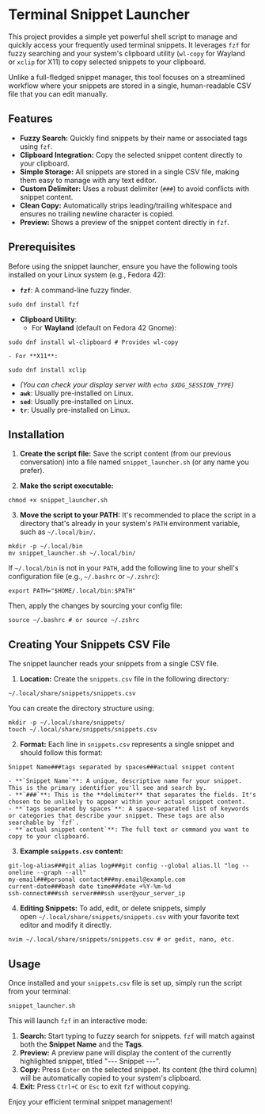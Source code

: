 # Terminal Snippet Launcher

This project provides a simple yet powerful shell script to manage and quickly access your frequently used terminal snippets. It leverages `fzf` for fuzzy searching and your system's clipboard utility (`wl-copy` for Wayland or `xclip` for X11) to copy selected snippets to your clipboard.

Unlike a full-fledged snippet manager, this tool focuses on a streamlined workflow where your snippets are stored in a single, human-readable CSV file that you can edit manually.

## Features

- **Fuzzy Search:** Quickly find snippets by their name or associated tags using `fzf`.
- **Clipboard Integration:** Copy the selected snippet content directly to your clipboard.
- **Simple Storage:** All snippets are stored in a single CSV file, making them easy to manage with any text editor.
- **Custom Delimiter:** Uses a robust delimiter (`###`) to avoid conflicts with snippet content.
- **Clean Copy:** Automatically strips leading/trailing whitespace and ensures no trailing newline character is copied.
- **Preview:** Shows a preview of the snippet content directly in `fzf`.

## Prerequisites

Before using the snippet launcher, ensure you have the following tools installed on your Linux system (e.g., Fedora 42):

- **`fzf`**: A command-line fuzzy finder.

```
sudo dnf install fzf
```
- **Clipboard Utility**:
    - For **Wayland** (default on Fedora 42 Gnome):

```
sudo dnf install wl-clipboard # Provides wl-copy
```
    - For **X11**:

```
sudo dnf install xclip
```

- _(You can check your display server with `echo $XDG_SESSION_TYPE`)_
- **`awk`**: Usually pre-installed on Linux.
- **`sed`**: Usually pre-installed on Linux.
- **`tr`**: Usually pre-installed on Linux.

## Installation

1. **Create the script file:** Save the script content (from our previous conversation) into a file named `snippet_launcher.sh` (or any name you prefer).

2. **Make the script executable:**

```
chmod +x snippet_launcher.sh
```
3. **Move the script to your PATH:** It's recommended to place the script in a directory that's already in your system's `PATH` environment variable, such as `~/.local/bin/`.

```
mkdir -p ~/.local/bin
mv snippet_launcher.sh ~/.local/bin/
```

If `~/.local/bin` is not in your `PATH`, add the following line to your shell's configuration file (e.g., `~/.bashrc` or `~/.zshrc`):

```
export PATH="$HOME/.local/bin:$PATH"
```

Then, apply the changes by sourcing your config file:

```
source ~/.bashrc # or source ~/.zshrc
```

## Creating Your Snippets CSV File

The snippet launcher reads your snippets from a single CSV file.

1. **Location:** Create the `snippets.csv` file in the following directory:

```
~/.local/share/snippets/snippets.csv
```

You can create the directory structure using:

```
mkdir -p ~/.local/share/snippets/
touch ~/.local/share/snippets/snippets.csv
```
2. **Format:** Each line in `snippets.csv` represents a single snippet and should follow this format:

```
Snippet Name###tags separated by spaces###actual snippet content
```
    - **`Snippet Name`**: A unique, descriptive name for your snippet. This is the primary identifier you'll see and search by.
    - **`###`**: This is the **delimiter** that separates the fields. It's chosen to be unlikely to appear within your actual snippet content.
    - **`tags separated by spaces`**: A space-separated list of keywords or categories that describe your snippet. These tags are also searchable by `fzf`.
    - **`actual snippet content`**: The full text or command you want to copy to your clipboard.

3. **Example `snippets.csv` content:**

```
git-log-alias###git alias log###git config --global alias.ll "log --oneline --graph --all"
my-email###personal contact###my.email@example.com
current-date###bash date time###date +%Y-%m-%d
ssh-connect###ssh server###ssh user@your_server_ip
```
4. **Editing Snippets:** To add, edit, or delete snippets, simply open `~/.local/share/snippets/snippets.csv` with your favorite text editor and modify it directly.

```
nvim ~/.local/share/snippets/snippets.csv # or gedit, nano, etc.
```

## Usage

Once installed and your `snippets.csv` file is set up, simply run the script from your terminal:

```
snippet_launcher.sh
```

This will launch `fzf` in an interactive mode:

1. **Search:** Start typing to fuzzy search for snippets. `fzf` will match against both the **Snippet Name** and the **Tags**.
2. **Preview:** A preview pane will display the content of the currently highlighted snippet, titled "--- Snippet ---".
3. **Copy:** Press `Enter` on the selected snippet. Its content (the third column) will be automatically copied to your system's clipboard.
4. **Exit:** Press `Ctrl+C` or `Esc` to exit `fzf` without copying.

Enjoy your efficient terminal snippet management!
